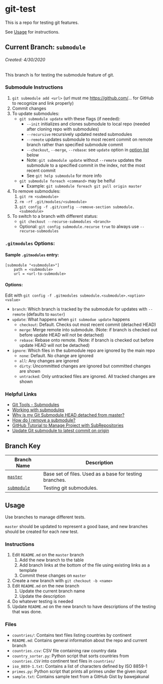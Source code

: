git-test
========

This is a repo for testing git features.

See [Usage](#Usage) for instructions.

Current Branch: `submodule`
------------------------

###### Created: 4/30/2020

This branch is for testing the submodule feature of git.

### Submodule Instructions

1. `git submodule add <url>` (url must me https://github.com/... for GitHub to recognize and link properly)
1. Commit changes
1. To update submodules:
    - `git submodule update` with these flags (if needed):
        - `--init` initializes and clones submodule to local repo (needed after cloning repo with submodules)
        - `--recursive` recursively updated nested submodules
        - `--remote` updates submodule to most recent commit on remote branch rather than specified submodule commit
        - `--checkout`, `--merge`, `--rebase`: see `update` option in [option list](#Options) below
        - Note: `git submodule update` without `--remote` updates the submodule to a specified commit in the index, not the most recent commit
        - See `git help submodule` for more info
    - `git submodule foreach <command>` may be helful
        - Example: `git submodule foreach git pull origin master`
1. To remove submodules:
    1. `git rm <submodule>`
    1. `rm -rf .git/modules/<submodule>`
    1. `git config -f .git/config --remove-section submodule.<submodule>`
1. To switch to a branch with different status:
    - `git checkout --recurse-submodules <branch>`
    - Optional: `git config submodule.recurse true` to always use `--recurse-submodules`

### `.gitmodules` Options:

#### Sample `.gitmodules` entry:

```
[submodule "<submodule>"]
    path = <submodule>
    url = <url-to-submodule>
```

#### Options:

Edit with `git config -f .gitmodules submodule.<submodule>.<option> <value>`

- `branch`: Which branch is tracked by the submodule for updates with `--remote` (defaults to `master`)
- `update`: What happens when `git submodue update` happens
    - `checkout`: Default. Checks out most recent commit (detached HEAD)
    - `merge`: Merge remote into submodule. (Note: if branch is checked out before update HEAD will not be detached)
    - `rebase`: Rebase onto remote. (Note: if branch is checked out before update HEAD will not be detached)
- `ignore`: Which files in the submodule repo are ignored by the main repo
    - `none`: Default. No change are ignored
    - `all`: Any changes are ignored
    - `dirty`: Uncommitted changes are ignored but committed changes are shown
    - `untracked`: Only untracked files are ignored. All tracked changes are shown

### Helpful Links

- [Git Tools - Submodules](https://git-scm.com/book/en/v2/Git-Tools-Submodules)
- [Working with submodules](https://github.blog/2016-02-01-working-with-submodules/)
- [Why is my Git Submodule HEAD detached from master?](https://stackoverflow.com/a/55570998/10865303)
- [How do I remove a submodule?](https://stackoverflow.com/a/21211232/10865303)
- [GitHub Tutorial to Manage Project with SubRepositories](https://github.com/EmaroLab/docs/wiki/GitHub-Tutorial-to-Manage-Project-with-SubRepositories)
- [Update Git submodule to latest commit on origin](https://stackoverflow.com/questions/5828324/)

Branch Key
----------

Branch Name | Description
----------- | -----------
[`master`][master] | Base set of files. Used as a base for testing branches.
[`submodule`][submodule] | Testing git submodules.

Usage
-----

Use branches to manage different tests.

`master` should be updated to represent a good base, and new branches should be created for each new test.

### Instructions

1. Edit `README.md` on the `master` branch
    1. Add the new branch to the table
    1. Add branch links at the bottom of the file using existing links as a template
    1. Commit these changes on `master`
1. Create a new branch with `git checkout -b <name>`
1. Edit `README.md` on the new branch
    1. Update the current branch name
    1. Update the description
1. Do whatever testing is needed
1. Update `README.md` on the new branch to have descriptions of the testing that was done.

### Files

- `countries/`: Contains text files listing countries by continent
- `README.md`: Contains general information about the repo and current branch
- `countries.csv`: CSV file containing raw country data
- `country_sorter.py`: Python script that sorts countries from `countries.CSV` into continent text files in `countries/`
- `iso_8859-1.txt`: Contains a list of characters defined by ISO 8859-1
- `primes.py`: Python script that prints all primes under the given input
- `sample.txt`: Contains sample text from a GitHub Gist by bawejakunal


[master]: https://github.com/Rylan12/git-test/tree/master
[submodule]: https://github.com/Rylan12/git-test/tree/submodule
